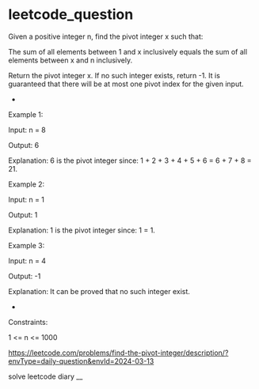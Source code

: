 # leetcode_question

Given a positive integer n, find the pivot integer x such that:

The sum of all elements between 1 and x inclusively equals the sum of all elements between x and n inclusively.

Return the pivot integer x. If no such integer exists, return -1. It is guaranteed that there will be at most one pivot index for the given input.




 -


 

Example 1:

Input: n = 8

Output: 6

Explanation: 6 is the pivot integer since: 1 + 2 + 3 + 4 + 5 + 6 = 6 + 7 + 8 = 21.


Example 2:

Input: n = 1

Output: 1

Explanation: 1 is the pivot integer since: 1 = 1.


Example 3:

Input: n = 4

Output: -1

Explanation: It can be proved that no such integer exist.




-



 

Constraints:

1 <= n <= 1000


https://leetcode.com/problems/find-the-pivot-integer/description/?envType=daily-question&envId=2024-03-13

solve leetcode diary
__
